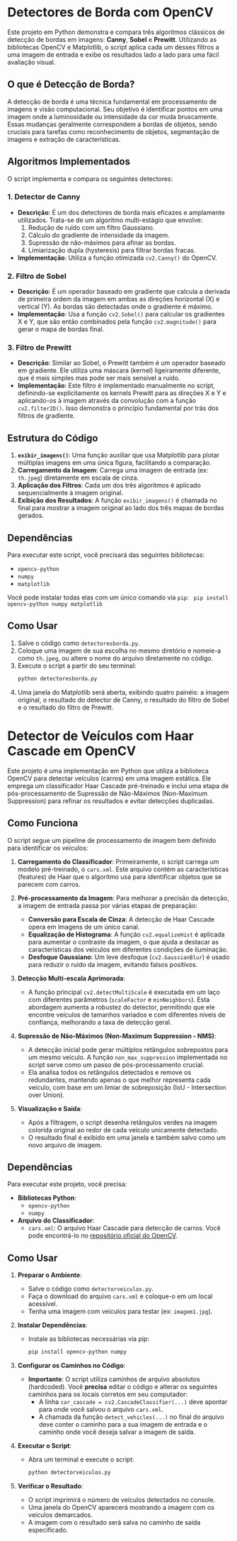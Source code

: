 # Detectores de Borda com OpenCV

Este projeto em Python demonstra e compara três algoritmos clássicos de detecção de bordas em imagens: **Canny**, **Sobel** e **Prewitt**. Utilizando as bibliotecas OpenCV e Matplotlib, o script aplica cada um desses filtros a uma imagem de entrada e exibe os resultados lado a lado para uma fácil avaliação visual.

## O que é Detecção de Borda?

A detecção de borda é uma técnica fundamental em processamento de imagens e visão computacional. Seu objetivo é identificar pontos em uma imagem onde a luminosidade ou intensidade da cor muda bruscamente. Essas mudanças geralmente correspondem a bordas de objetos, sendo cruciais para tarefas como reconhecimento de objetos, segmentação de imagens e extração de características.

## Algoritmos Implementados

O script implementa e compara os seguintes detectores:

### 1. Detector de Canny
-   **Descrição**: É um dos detectores de borda mais eficazes e amplamente utilizados. Trata-se de um algoritmo multi-estágio que envolve:
    1.  Redução de ruído com um filtro Gaussiano.
    2.  Cálculo do gradiente de intensidade da imagem.
    3.  Supressão de não-máximos para afinar as bordas.
    4.  Limiarização dupla (hysteresis) para filtrar bordas fracas.
-   **Implementação**: Utiliza a função otimizada `cv2.Canny()` do OpenCV.

### 2. Filtro de Sobel
-   **Descrição**: É um operador baseado em gradiente que calcula a derivada de primeira ordem da imagem em ambas as direções horizontal (X) e vertical (Y). As bordas são detectadas onde o gradiente é máximo.
-   **Implementação**: Usa a função `cv2.Sobel()` para calcular os gradientes X e Y, que são então combinados pela função `cv2.magnitude()` para gerar o mapa de bordas final.

### 3. Filtro de Prewitt
-   **Descrição**: Similar ao Sobel, o Prewitt também é um operador baseado em gradiente. Ele utiliza uma máscara (kernel) ligeiramente diferente, que é mais simples mas pode ser mais sensível a ruído.
-   **Implementação**: Este filtro é implementado manualmente no script, definindo-se explicitamente os kernels Prewitt para as direções X e Y e aplicando-os à imagem através da convolução com a função `cv2.filter2D()`. Isso demonstra o princípio fundamental por trás dos filtros de gradiente.

## Estrutura do Código

1.  **`exibir_imagens()`**: Uma função auxiliar que usa Matplotlib para plotar múltiplas imagens em uma única figura, facilitando a comparação.
2.  **Carregamento da Imagem**: Carrega uma imagem de entrada (ex: `th.jpeg`) diretamente em escala de cinza.
3.  **Aplicação dos Filtros**: Cada um dos três algoritmos é aplicado sequencialmente à imagem original.
4.  **Exibição dos Resultados**: A função `exibir_imagens()` é chamada no final para mostrar a imagem original ao lado dos três mapas de bordas gerados.

## Dependências

Para executar este script, você precisará das seguintes bibliotecas:

-   `opencv-python`
-   `numpy`
-   `matplotlib`

Você pode instalar todas elas com um único comando via `pip`:
`
pip install opencv-python numpy matplotlib`

## Como Usar

1.  Salve o código como `detectoresborda.py`.
2.  Coloque uma imagem de sua escolha no mesmo diretório e nomeie-a como `th.jpeg`, ou altere o nome do arquivo diretamente no código.
3.  Execute o script a partir do seu terminal:
    ```bash
    python detectoresborda.py
    ```
4.  Uma janela do Matplotlib será aberta, exibindo quatro painéis: a imagem original, o resultado do detector de Canny, o resultado do filtro de Sobel e o resultado do filtro de Prewitt.
   


# Detector de Veículos com Haar Cascade em OpenCV

Este projeto é uma implementação em Python que utiliza a biblioteca OpenCV para detectar veículos (carros) em uma imagem estática. Ele emprega um classificador Haar Cascade pré-treinado e inclui uma etapa de pós-processamento de Supressão de Não-Máximos (Non-Maximum Suppression) para refinar os resultados e evitar detecções duplicadas.

## Como Funciona

O script segue um pipeline de processamento de imagem bem definido para identificar os veículos:

1.  **Carregamento do Classificador**: Primeiramente, o script carrega um modelo pré-treinado, o `cars.xml`. Este arquivo contém as características (features) de Haar que o algoritmo usa para identificar objetos que se parecem com carros.

2.  **Pré-processamento da Imagem**: Para melhorar a precisão da detecção, a imagem de entrada passa por várias etapas de preparação:
    * **Conversão para Escala de Cinza**: A detecção de Haar Cascade opera em imagens de um único canal.
    * **Equalização de Histograma**: A função `cv2.equalizeHist` é aplicada para aumentar o contraste da imagem, o que ajuda a destacar as características dos veículos em diferentes condições de iluminação.
    * **Desfoque Gaussiano**: Um leve desfoque (`cv2.GaussianBlur`) é usado para reduzir o ruído da imagem, evitando falsos positivos.

3.  **Detecção Multi-escala Aprimorada**:
    * A função principal `cv2.detectMultiScale` é executada em um laço com diferentes parâmetros (`scaleFactor` e `minNeighbors`). Esta abordagem aumenta a robustez do detector, permitindo que ele encontre veículos de tamanhos variados e com diferentes níveis de confiança, melhorando a taxa de detecção geral.

4.  **Supressão de Não-Máximos (Non-Maximum Suppression - NMS)**:
    * A detecção inicial pode gerar múltiplos retângulos sobrepostos para um mesmo veículo. A função `non_max_suppression` implementada no script serve como um passo de pós-processamento crucial.
    * Ela analisa todos os retângulos detectados e remove os redundantes, mantendo apenas o que melhor representa cada veículo, com base em um limiar de sobreposição (IoU - Intersection over Union).

5.  **Visualização e Saída**:
    * Após a filtragem, o script desenha retângulos verdes na imagem colorida original ao redor de cada veículo unicamente detectado.
    * O resultado final é exibido em uma janela e também salvo como um novo arquivo de imagem.

## Dependências

Para executar este projeto, você precisa:

-   **Bibliotecas Python**:
    -   `opencv-python`
    -   `numpy`
-   **Arquivo do Classificador**:
    -   `cars.xml`: O arquivo Haar Cascade para detecção de carros. Você pode encontrá-lo no [repositório oficial do OpenCV](https://github.com/opencv/opencv/tree/master/data/haarcascades).

## Como Usar

1.  **Preparar o Ambiente**:
    * Salve o código como `detectorveiculos.py`.
    * Faça o download do arquivo `cars.xml` e coloque-o em um local acessível.
    * Tenha uma imagem com veículos para testar (ex: `imagem1.jpg`).

2.  **Instalar Dependências**:
    * Instale as bibliotecas necessárias via pip:
        ```bash
        pip install opencv-python numpy
        ```

3.  **Configurar os Caminhos no Código**:
    * **Importante**: O script utiliza caminhos de arquivo absolutos (hardcoded). Você **precisa** editar o código e alterar os seguintes caminhos para os locais corretos em seu computador:
        * A linha `car_cascade = cv2.CascadeClassifier(...)` deve apontar para onde você salvou o arquivo `cars.xml`.
        * A chamada da função `detect_vehicles(...)` no final do arquivo deve conter o caminho para a sua imagem de entrada e o caminho onde você deseja salvar a imagem de saída.

4.  **Executar o Script**:
    * Abra um terminal e execute o script:
        ```bash
        python detectorveiculos.py
        ```
5.  **Verificar o Resultado**:
    * O script imprimirá o número de veículos detectados no console.
    * Uma janela do OpenCV aparecerá mostrando a imagem com os veículos demarcados.
    * A imagem com o resultado será salva no caminho de saída especificado.

